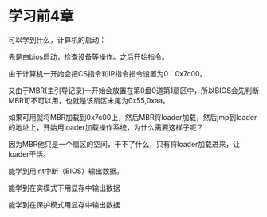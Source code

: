 # 学习前4章

可以学到什么，计算机的启动：

先是由bios启动，检查设备等操作。之后开始指令。

由于计算机一开始会把CS指令和IP指令指令设置为0：0x7c00。

又由于MBR(主引导记录)一开始会放置在第0盘0道第1扇区中，所以BIOS会先判断MBR可不可以用，也就是该扇区末尾为0x55,0xaa。

如果可用就将MBR加载到0x7c00上，然后MBR将loader加载，然后jmp到loader的地址上，开始用loader加载操作系统，为什么需要这样子呢？

因为MBR他只是一个扇区的空间，干不了什么，只有将loader加载进来，让loader干活。

能学到用int中断（BIOS）输出数据。

能学到在实模式下用显存中输出数据

能学到在保护模式用显存中输出数据

